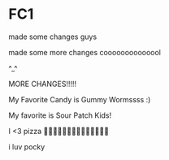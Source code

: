# FC1
made some changes guys

made some more changes coooooooooooool 

^_^ 



MORE CHANGES!!!!!

My Favorite Candy is Gummy Wormssss :)


My favorite is Sour Patch Kids!

I <3 pizza 🍕🍕🍕🍕🍕🍕🍕🍕🍕🍕🍕🍕🍕🍕


i luv pocky
